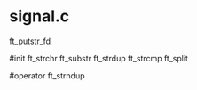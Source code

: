 

# signal.c

ft_putstr_fd

#init
ft_strchr
ft_substr
ft_strdup
ft_strcmp
ft_split

#operator
ft_strndup

